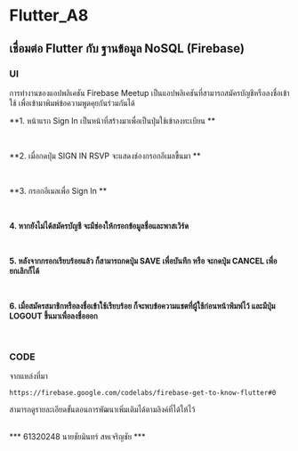 # Flutter_A8

## เชื่อมต่อ Flutter กับ ฐานข้อมูล NoSQL (Firebase) ##

### UI
การทำงานของแอปพลิเคชัน Firebase Meetup 
เป็นแอปพลิเคชันที่สามารถสมัครบัญชีหรือลงชื่อเข้าใช้ เพื่อเข้ามาพิมพ์ข้อความพูดคุยกันร่วมกันได้

**1. หน้าแรก Sign In เป็นหน้าที่สร้างมาเพื่อเป็นปุ่มใช้เข้าลงทะเบียน **

<br>

**2. เมื่อกดปุ่ม SIGN IN RSVP จะแสดงช่องกรอกอีเมลขื้นมา **

<br>

**3. กรอกอีเมลเพื่อ Sign In **

<br>

**4. หากยังไม่ได้สมัครบัญชี จะมีช่องให้กรอกข้อมูลชื่อและพาสเวิร์ด**

<br>

**5. หลังจากกรอกเรียบร้อยแล้ว ก็สามารถกดปุ่ม SAVE เพื่อบันทึก หรือ จะกดปุ่ม CANCEL เพื่อยกเลิกก็ได้**

<br>

**6. เมื่อสมัครสมาชิกหรือลงชื่อเข้าใช้เรียบร้อย ก็จะพบข้อความแชตที่ผู้ใช้ก่อนหน้าพิมพ์ไว้ และมีปุ่ม LOGOUT ขึ้นมาเพื่อลงชื่อออก**


<br>

### CODE
จากแหล่งที่มา
```
https://firebase.google.com/codelabs/firebase-get-to-know-flutter#0
```
สามารถดูรายละเอียดขั้นตอนการพัฒนาเพิ่มเติมได้ตามลิงค์ที่ได้ให้ไว้

<br>
*** 61320248 นายชัยมินทร์ สหเจริญชัย ***
